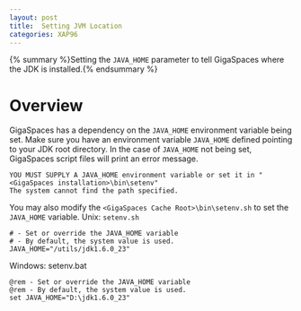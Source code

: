```yaml
---
layout: post
title:  Setting JVM Location
categories: XAP96
---
```


{% summary %}Setting the `JAVA_HOME` parameter to tell GigaSpaces where the JDK is installed.{% endsummary %}

# Overview

GigaSpaces has a dependency on the `JAVA_HOME` environment variable being set. Make sure you have an environment variable `JAVA_HOME` defined pointing to your JDK root directory.
In the case of `JAVA_HOME` not being set, GigaSpaces script files will print an error message.

    YOU MUST SUPPLY A JAVA_HOME environment variable or set it in "<GigaSpaces installation>\bin\setenv"
    The system cannot find the path specified.

You may also modify the `<GigaSpaces Cache Root>\bin\setenv.sh` to set the `JAVA_HOME` variable.
Unix: `setenv.sh`

    # - Set or override the JAVA_HOME variable
    # - By default, the system value is used.
    JAVA_HOME="/utils/jdk1.6.0_23"

Windows: setenv.bat

    @rem - Set or override the JAVA_HOME variable
    @rem - By default, the system value is used.
    set JAVA_HOME="D:\jdk1.6.0_23"
